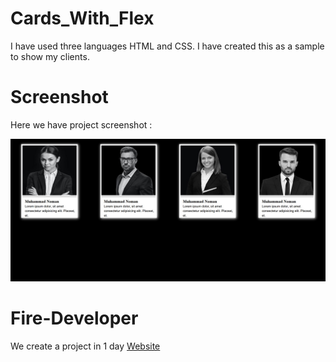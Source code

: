 # Cards_With_Flex 
I have used three languages HTML and CSS. I have created this as a sample to show my clients.

# Screenshot
Here we have project screenshot :

![screenshot](screenshot.jpg) 

# Fire-Developer

We create a project in 1 day <a href="nomitube.com" target="_blank">Website</a>  
